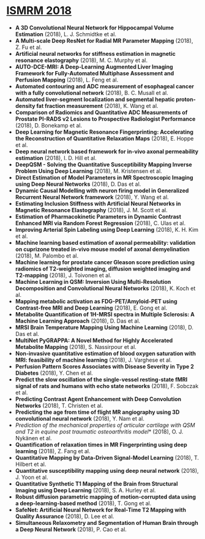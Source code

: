 # [ISMRM 2018](https://www.ismrm.org/18m/)
- **A 3D Convolutional Neural Network for Hippocampal Volume Estimation** (2018), L. J. Schmidtke et al.
- **A Multi-scale Deep ResNet for Radial MR Parameter Mapping** (2018), Z. Fu et al.  
- **Artificial neural networks for stiffness estimation in magnetic resonance elastography** (2018), M. C. Murphy et al.
- **AUTO-DCE-MRI: A Deep-Learning Augmented Liver Imaging Framework for Fully-Automated Multiphase Assessment and Perfusion Mapping** (2018), L. Feng et al.
- **Automated contouring and ADC measurement of esophageal cancer with a fully convolutional network** (2018), B. C. Musall et al.
- **Automated liver-segment localization and segmental hepatic proton-density fat fraction measurement** (2018), K. Wang et al.
- **Comparison of Radiomics and Quantitative ADC Measurements of Prostate PI-RADS v2 Lesions to Prospective Radiologist Performance** (2018), D. Bonekamp et al.
- **Deep Learning for Magnetic Resonance Fingerprinting: Accelerating the Reconstruction of Quantitative Relaxation Maps** (2018), E. Hoppe et al.
- **Deep neural network based framework for in-vivo axonal permeability estimation** (2018), I. D. Hill et al.  
- **DeepQSM - Solving the Quantitative Susceptibility Mapping Inverse Problem Using Deep Learning** (2018), M. Kristensen et al.
- **Direct Estimation of Model Parameters in MR Spectroscopic Imaging using Deep Neural Networks** (2018), D. Das et al.
- **Dynamic Causal Modelling with neuron firing model in Generalized Recurrent Neural Network framework** (2018), Y. Wang et al.
- **Estimating Inclusion Stiffness with Artificial Neural Networks in Magnetic Resonance Elastography** (2018), J. M. Scott et al.
- **Estimation of Pharmacokinetic Parameters in Dynamic Contrast Enhanced MRI via Random Forest Regression** (2018), C. Ulas et al.
- **Improving Arterial Spin Labeling using Deep Learning** (2018), K. H. Kim et al.  
- **Machine learning based estimation of axonal permeability: validation on cuprizone treated in-vivo mouse model of axonal demyelination** (2018), M. Palombo et al.
- **Machine learning for prostate cancer Gleason score prediction using radiomics of T2-weighted imaging, diffusion weighted imaging and T2-mapping** (2018), J. Toivonen et al.
- **Machine Learning in QSM:   Inversion Using Multi-Resolution Decomposition and Convolutional Neural Networks** (2018), K. Koch et al.
- **Mapping metabolic activation as FDG-PET/Amyloid-PET using Contrast-free MRI and Deep Learning** (2018), E. Gong et al.
- **Metabolite Quantification of 1H-MRSI spectra in Multiple Sclerosis: A Machine Learning Approach** (2018), D. Das et al.  
- **MRSI Brain Temperature Mapping Using Machine Learning** (2018), D. Das et al.
- **MultiNet PyGRAPPA: A Novel Method for Highly Accelerated Metabolite Mapping** (2018), S. Nassirpour et al.
- **Non-invasive quantitative estimation of blood oxygen saturation with MRI: feasibility of machine learning** (2018), J. Varghese et al.
- **Perfusion Pattern Scores Associates with Disease Severity in Type 2 Diabetes** (2018), Y. Chen et al.
- **Predict the slow oscillation of the single-vessel resting-state fMRI signal of rats and humans with echo state networks** (2018), F. Sobczak et al.
- **Predicting Contrast Agent Enhancement with Deep Convolution Networks** (2018), T. Christen et al.
- **Predicting the age from time of flight MR angiography using 3D convolutional neural network** (2018), Y. Nam et al.
- **Prediction of the mechanical properties of articular cartilage with QSM and T2* in equine post traumatic osteoarthritis model** (2018), O. J. Nykänen et al.
- **Quantification of relaxation times in MR Fingerprinting using deep learning** (2018), Z. Fang et al.
- **Quantitative Mapping by Data-Driven Signal-Model Learning** (2018), T. Hilbert et al.
- **Quantitative susceptibility mapping using deep neural network** (2018), J. Yoon et al.  
- **Quantitative Synthetic T1 Mapping of the Brain from Structural Imaging using Deep Learning** (2018), S. A. Hurley et al.
- **Robust diffusion parametric mapping of motion-corrupted data using a deep-learning-based method** (2018), T. Gong et al.
- **SafeNet: Artificial Neural Network for Real-Time T2 Mapping with Quality Assurance** (2018), D. Lee et al.
- **Simultaneous Relaxometry and Segmentation of Human Brain through a Deep Neural Network** (2018), P. Cao et al.  
